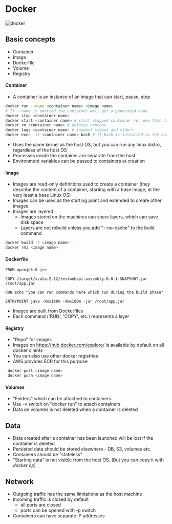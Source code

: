 # Docker

![docker](https://techglimpse.com/wp-content/uploads/2016/03/Container-vs-VMs.jpg)

## Basic concepts
* Container
* Image
* Dockerfile
* Volume
* Registry

#### Container
* A container is an instance of an image that can start, pause, stop
```bash
docker run --name <container name> <image name>
# If --name is omitted the container will get a generated name
docker stop <container name>
docker start <container name> # start stopped container (or one that has just been created)
docker rm <container name> # deletes content
docker logs <container name> # inspect stdout and stderr
docker exec -it <container name> bash # if bash is installed in the container you can launch a shell inside it
```
* Uses the same kernel as the host OS, but you can run any linux distro, regardless of the host OS
* Processes inside the container are separate from the host
* Environment variables can be passed to containers at creation

#### Image
* Images are read-only definitions used to create a container (they describe the content of a container, starting with a base image, at the very least a base Linux OS)
* Images can be used as the starting point and extended to create other images
* Images are layered
    * Images stored on the machines can share layers, which can save disk space
    * Layers are not rebuild unless you add "--no-cache" to the build command

```bash
docker build -t <image name> .
docker rmi <image name>
```

#### Dockerfile

```docker
FROM openjdk:8-jre

COPY /target/scala-2.12/testwebapi-assembly-0.0.1-SNAPSHOT.jar /root/app.jar

RUN echo "you can run commands here which run during the build phase"

ENTRYPOINT java -Xms100m -Xmx100m -jar /root/app.jar
```
* Images are built from Dockerfiles
* Each command ('RUN', 'COPY', etc.) represents a layer

#### Registry
* "Repo" for images
* Images on https://hub.docker.com/explore/ is available by default on all docker clients
* You can also use other docker registries
* AWS provides ECR for this purpose
```bash
 docker pull <image name>
 docker push <image name> 
```

#### Volumes
* "Folders" which can be attached to containers
* Use -v switch on "docker run" to attach containers
* Data on volumes is not deleted when a container is deleted

## Data

* Data created after a container has been launched will be lost if the container is deleted
* Persisted data should be stored elsewhere - DB, S3, volumes etc.
* Containers should be "stateless"
* "Starting data" is not visible from the host OS. (But you can copy it with _docker cp_)

## Network

* Outgoing traffic has the same limitations as the host machine
* Incoming traffic is closed by default
    * all ports are closed
    * ports can be opened with -p switch
* Containers can have separate IP addresses
